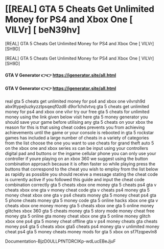 # [[REAL] GTA 5 Cheats Get Unlimited Money for PS4 and Xbox One [ VILVr] [ beN39hv]

[REAL] GTA 5 Cheats Get Unlimited Money for PS4 and Xbox One [ VILVr][SH9D]

[REAL] GTA 5 Cheats Get Unlimited Money for PS4 and Xbox One [ VILVr][SH9D]

#### **GTA V Generator 👉👉**  https://igenerator.site/all.html

#### **GTA V Generator 👉👉**  https://igenerator.site/all.html

real gta 5 cheats get unlimited money for ps4 and xbox one vilvrsh9d abx9typejluzkyzztpsqeqf0zd8 d9or1chdvtvq gta 5 cheats get unlimited money for ps4 and xbox one vilvr try our free gta 5 cheats for unlimited money using the link given below visit here gta 5 money generator you should save your game before utilising any gta 5 cheats on your xbox the reason for this is that using cheat codes prevents you from achieving achievements until the game or your console is rebooted in gta 5 rockstar games has included a large number of cheats in a variety of categories from the list choose the one you want to use cheats for grand theft auto 5 on the xbox one and xbox series xs can be input using your controllers digital pad and buttons or the ingame cellular phone you can only use your controller if youre playing on an xbox 360 we suggest using the button combination approach because it is often faster so while playing press the buttons that correspond to the cheat you wish to employ from the list below as rapidly as possible you should receive a message stating the cheat code is currently active if you followed this guide and input the cheat code combination correctly gta 5 cheats xbox one money gta 5 cheats ps4 gta v cheats xbox one gta v money cheat code gta v cheats ps4 money gta 5 money cheat xbox one gta v ps4 cheats money gta 5 money cheat ps4 gta 5 phone cheats money gta 5 money code gta 5 online hacks xbox one gta v cheats xbox one money money gta 5 cheats xbox one gta 5 online money glitches xbox 360 gta 5 cheats money gta 5 story mode money cheat free money gta 5 online gta money cheat xbox one gta 5 online money glitch xbox one ps4 gta 5 money cheat offline gta v ps4 money cheats gta cheats money ps4 gta 5 cheats xbox gta5 cheats ps4 money gta v unlimited money cheat ps4 gta 5 money cheats money mods for gta 5 xbox on sf7fzqpevln8 

Documentation-BjzD0ULLPfNTDRCIKp-wdLucEBeJjuF

